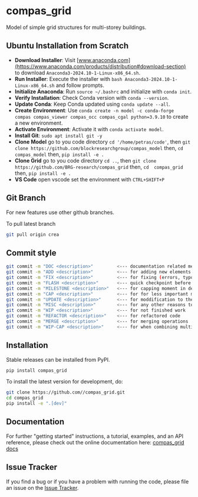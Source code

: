 # compas_grid

Model of simple grid structures for multi-storey buildings.

## Ubuntu Installation from Scratch

- **Download Installer**: Visit [www.anaconda.com](https://www.anaconda.com/products/distribution#download-section) to download `Anaconda3-2024.10-1-Linux-x86_64.sh`.
- **Run Installer**: Execute the installer with `bash Anaconda3-2024.10-1-Linux-x86_64.sh` and follow prompts.
- **Initialize Anaconda**: Run `source ~/.bashrc` and initialize with `conda init`.
- **Verify Installation**: Check Conda version with `conda --version`.
- **Update Conda**: Keep Conda updated using `conda update --all`.
- **Create Environment**: Use `conda create -n model -c conda-forge compas compas_viewer compas_occ compas_cgal python=3.9.10` to create a new environment.
- **Activate Environment**: Activate it with `conda activate model`.
- **Install Git**: `sudo apt install git -y`
- **Clone Model** go to you code directory `cd '/home/petras/code'`, then `git clone https://github.com/blockresearchgroup/compas_model` then, `cd  compas_model` then, `pip install -e .`
- **Clone Grid** go to you code directory `cd ..`, then `git clone https://github.com/BRG-research/compas_grid` then, `cd  compas_grid` then, `pip install -e .`
- **VS Code** open vscode set the environment with `CTRL+SHIFT+P`

## Git Branch

For new features use other github branches.

To pull latest branch
```bash
git pull origin crea
```


## Commit style

```bash
git commit -m "DOC <description>"         <--- documentation related messages including readme
git commit -m "ADD <description>"         <--- for adding new elements
git commit -m "FIX <description>"         <--- for fixing (errors, typos)
git commit -m "FLASH <description>"       <--- quick checkpoint before refactoring
git commit -m "MILESTONE <description>"   <--- for capping moment in development
git commit -m "CAP <description>"         <--- for for less important milestones
git commit -m "UPDATE <description>"      <--- for moddification to the same file
git commit -m "MISC <description>"        <--- for any other reasons to be described
git commit -m "WIP <description>"         <--- for not finished work
git commit -m "REFACTOR <description>"    <--- for refactored code
git commit -m "MERGE <description>"       <--- for merging operations
git commit -m "WIP-CAP <description>"     <--- for when combining multiple commits into one
```

## Installation

Stable releases can be installed from PyPI.

```bash
pip install compas_grid
```

To install the latest version for development, do:

```bash
git clone https://github.com//compas_grid.git
cd compas_grid
pip install -e ".[dev]"
```

## Documentation

For further "getting started" instructions, a tutorial, examples, and an API reference,
please check out the online documentation here: [compas_grid docs](https://.github.io/compas_grid)

## Issue Tracker

If you find a bug or if you have a problem with running the code, please file an issue on the [Issue Tracker](https://github.com//compas_grid/issues).


